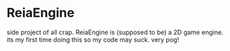# ReiaEngine
side project of all crap. ReiaEngine is (supposed to be) a 2D game engine. its my first time doing this so my code may suck. very pog!
